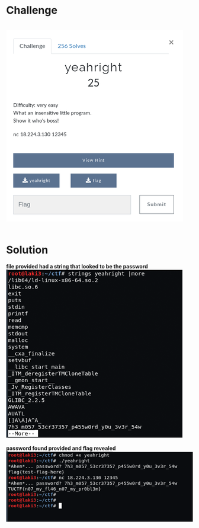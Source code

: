 # Challenge #
<br>![alt text](imgs/reverse002.png)
<br><br>
# Solution #
**file provided had a string that looked to be the password**
<br>![alt text](imgs/reverse002-1.png)
<br><br>
**password found provided and flag revealed**
<br>![alt text](imgs/reverse002-2.png)
